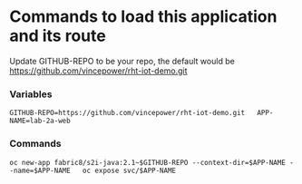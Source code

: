# Commands to load this application and its route

Update GITHUB-REPO to be your repo, the default would be https://github.com/vincepower/rht-iot-demo.git 

 
### Variables
`
GITHUB-REPO=https://github.com/vincepower/rht-iot-demo.git  
APP-NAME=lab-2a-web  
`


### Commands
`
oc new-app fabric8/s2i-java:2.1~$GITHUB-REPO --context-dir=$APP-NAME --name=$APP-NAME  
oc expose svc/$APP-NAME  
`
 
